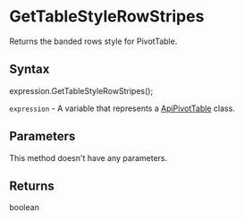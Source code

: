 # GetTableStyleRowStripes

Returns the banded rows style for PivotTable.

## Syntax

expression.GetTableStyleRowStripes();

`expression` - A variable that represents a [ApiPivotTable](../ApiPivotTable.md) class.

## Parameters

This method doesn't have any parameters.

## Returns

boolean